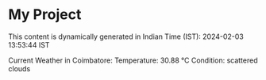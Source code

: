 # My Project

This content is dynamically generated in Indian Time (IST): 2024-02-03 13:53:44 IST


Current Weather in Coimbatore:
Temperature: 30.88 °C
Condition: scattered clouds
